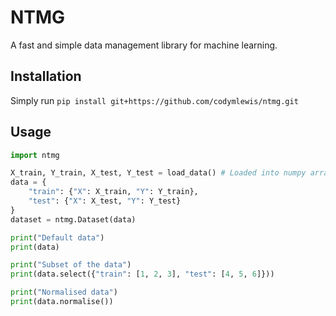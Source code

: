 # NTMG

A fast and simple data management library for machine learning.


## Installation

Simply run `pip install git+https://github.com/codymlewis/ntmg.git`

## Usage

```python
import ntmg

X_train, Y_train, X_test, Y_test = load_data() # Loaded into numpy arrays
data = {
    "train": {"X": X_train, "Y": Y_train},
    "test": {"X": X_test, "Y": Y_test}
}
dataset = ntmg.Dataset(data)

print("Default data")
print(data)

print("Subset of the data")
print(data.select({"train": [1, 2, 3], "test": [4, 5, 6]}))

print("Normalised data")
print(data.normalise())
```